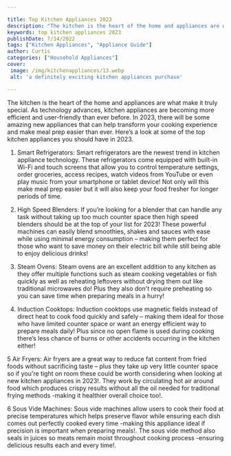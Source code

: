 ```yaml
---

title: Top Kitchen Appliances 2023
description: "The kitchen is the heart of the home and appliances are what make it truly special. As technology advances, kitchen appliances are...learn about it in this post"
keywords: top kitchen appliances 2023
publishDate: 7/14/2022
tags: ["Kitchen Appliances", "Appliance Guide"]
author: Curtis
categories: ["Household Appliances"]
cover: 
 image: /img/kitchenappliances/13.webp
 alt: 'a definitely exciting kitchen appliances purchase'

---
```


The kitchen is the heart of the home and appliances are what make it truly special. As technology advances, kitchen appliances are becoming more efficient and user-friendly than ever before. In 2023, there will be some amazing new appliances that can help transform your cooking experience and make meal prep easier than ever. Here’s a look at some of the top kitchen appliances you should have in 2023.

1. Smart Refrigerators: Smart refrigerators are the newest trend in kitchen appliance technology. These refrigerators come equipped with built-in Wi-Fi and touch screens that allow you to control temperature settings, order groceries, access recipes, watch videos from YouTube or even play music from your smartphone or tablet device! Not only will this make meal prep easier but it will also keep your food fresher for longer periods of time. 

2. High Speed Blenders: If you’re looking for a blender that can handle any task without taking up too much counter space then high speed blenders should be at the top of your list for 2023! These powerful machines can easily blend smoothies, shakes and sauces with ease while using minimal energy consumption – making them perfect for those who want to save money on their electric bill while still being able to enjoy delicious drinks! 

3. Steam Ovens: Steam ovens are an excellent addition to any kitchen as they offer multiple functions such as steam cooking vegetables or fish quickly as well as reheating leftovers without drying them out like traditional microwaves do! Plus they also don't require preheating so you can save time when preparing meals in a hurry! 

4. Induction Cooktops: Induction cooktops use magnetic fields instead of direct heat to cook food quickly and safely – making them ideal for those who have limited counter space or want an energy efficient way to prepare meals daily! Plus since no open flame is used during cooking there’s less chance of burns or other accidents occurring in the kitchen either! 

 5 Air Fryers: Air fryers are a great way to reduce fat content from fried foods without sacrificing taste – plus they take up very little counter space so if you're tight on room these could be worth considering when looking at new kitchen appliances in 2023!. They work by circulating hot air around food which produces crispy results without all the oil needed for traditional frying methods -making it healthier overall choice too!. 

 6 Sous Vide Machines: Sous vide machines allow users to cook their food at precise temperatures which helps preserve flavor while ensuring each dish comes out perfectly cooked every time -making this appliance ideal if precision is important when preparing meals!. The sous vide method also seals in juices so meats remain moist throughout cooking process -ensuring delicious results each and every time!.
